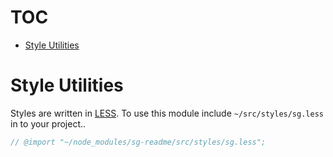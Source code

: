 # TOC
   - [Style Utilities](#style-utilities)
<a name=""></a>
 
<a name="style-utilities"></a>
# Style Utilities
Styles are written in <a href='http://lesscss.org' target='_blank'>LESS</a>. To use this module include `~/src/styles/sg.less` in to your project..

```js
// @import "~/node_modules/sg-readme/src/styles/sg.less";
```

